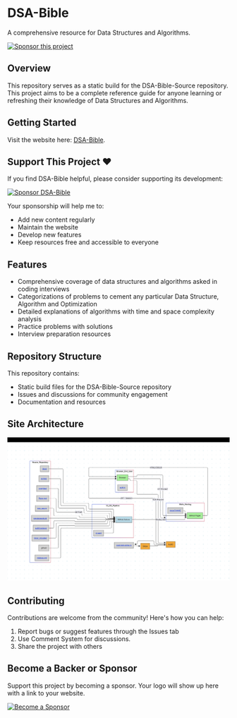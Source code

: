 # DSA-Bible

A comprehensive resource for Data Structures and Algorithms.

[![Sponsor this project](https://img.shields.io/badge/Sponsor-DSA%20Bible-brightgreen?logo=github-sponsors)](https://github.com/sponsors/akhilub)

## Overview

This repository serves as a static build for the DSA-Bible-Source repository. This project aims to be a complete reference guide for anyone learning or refreshing their knowledge of Data Structures and Algorithms.

## Getting Started

Visit the website here: [DSA-Bible](https://dsa.akhilsin.com/).

## Support This Project ❤️

If you find DSA-Bible helpful, please consider supporting its development:

<a href="https://github.com/sponsors/akhilub">
  <img src="https://img.shields.io/badge/Sponsor-DSA%20Bible-brightgreen?style=for-the-badge&logo=github-sponsors" alt="Sponsor DSA-Bible" width="250" />
</a>

Your sponsorship will help me to:

- Add new content regularly
- Maintain the website
- Develop new features
- Keep resources free and accessible to everyone

## Features

- Comprehensive coverage of data structures and algorithms asked in coding interviews
- Categorizations of problems to cement any particular Data Structure, Algorithm and Optimization
- Detailed explanations of algorithms with time and space complexity analysis
- Practice problems with solutions
- Interview preparation resources

## Repository Structure

This repository contains:

- Static build files for the DSA-Bible-Source repository
- Issues and discussions for community engagement
- Documentation and resources

## Site Architecture

![DSA-Bible.com](https://raw.githubusercontent.com/akhilub/DSA-Bible/media/images/DSA-Bible-Architecture.png)

## Contributing

Contributions are welcome from the community! Here's how you can help:

1. Report bugs or suggest features through the Issues tab
2. Use Comment System for discussions.
3. Share the project with others

## Become a Backer or Sponsor

Support this project by becoming a sponsor. Your logo will show up here with a link to your website.

<a href="https://github.com/sponsors/akhilub">
  <img src="https://img.shields.io/badge/Become%20a%20Sponsor-brightgreen?style=for-the-badge&logo=github-sponsors" alt="Become a Sponsor" width="250" />
</a>
